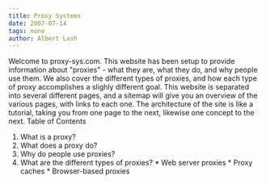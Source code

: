 ```yaml
---
title: Proxy Systems
date: 2007-07-14
tags: none
author: Albert Lash
---
```

Welcome to proxy-sys.com. This website has been setup to provide information about "proxies" - what they are, what they do, and why people use them. We also cover the different types of proxies, and how each type of proxy accomplishes a slighly different goal. This website is separated into several different pages, and a sitemap will give you an overview of the various pages, with links to each one. The architecture of the site is like a tutorial, taking you from one page to the next, likewise one concept to the next.
Table of Contents

   1. What is a proxy?
   2. What does a proxy do?
   3. Why do people use proxies?
   4. What are the different types of proxies?
          * Web server proxies
          * Proxy caches
          * Browser-based proxies


